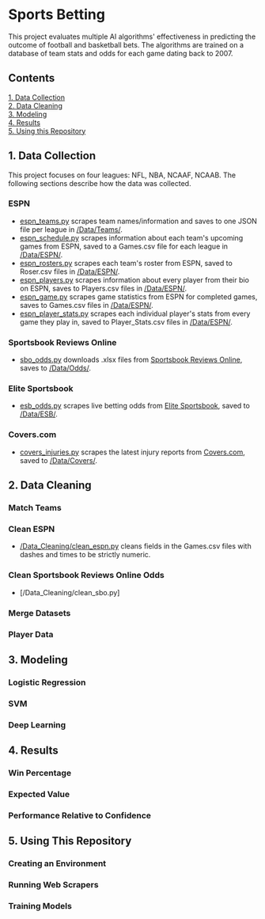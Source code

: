# Sports Betting
This project evaluates multiple AI algorithms' effectiveness in predicting the outcome of football and basketball bets.
The algorithms are trained on a database of team stats and odds for each game dating back to 2007.

## Contents

[1. Data Collection](#Data-Collection)\
[2. Data Cleaning](#Data-Cleaning)\
[3. Modeling](#Modeling)\
[4. Results](#Results)\
[5. Using this Repository](#Using-this-Repository)


<a name="Data-Collection"></a>

## 1. Data Collection
This project focuses on four leagues: NFL, NBA, NCAAF, NCAAB. The following sections describe how the data was collected.

### ESPN
- [espn_teams.py](/Scrapers/espn_teams.py) scrapes team names/information and saves to one JSON file per league in [/Data/Teams/](/Data/Teams/).
- [espn_schedule.py](/Scrapers/espn_schedule.py) scrapes information about each team's upcoming games from ESPN, saved to a Games.csv file for each league in [/Data/ESPN/](/Data/ESPN/).
- [espn_rosters.py](/Scrapers/espn_rosters.py) scrapes each team's roster from ESPN, saved to Roser.csv files in [/Data/ESPN/](/Data/ESPN/).
- [espn_players.py](/Scrapers/espn_players.py) scrapes information about every player from their bio on ESPN, saves to Players.csv files in [/Data/ESPN/](/Data/ESPN/).
- [espn_game.py](/Scrapers/espn_game.py) scrapes game statistics from ESPN for completed games, saves to Games.csv files in [/Data/ESPN/](/Data/ESPN/).
- [espn_player_stats.py](/Scrapers/espn_player_stats.py) scrapes each individual player's stats from every game they play in, saved to Player_Stats.csv files in [/Data/ESPN/](/Data/ESPN/).


### Sportsbook Reviews Online
- [sbo_odds.py](/Scrapers/sbo_odds.py) downloads .xlsx files from [Sportsbook Reviews Online](https://www.sportsbookreviewsonline.com/), saves to [/Data/Odds/](/Data/Odds/).


### Elite Sportsbook
- [esb_odds.py](/Scrapers/esb_odds.py) scrapes live betting odds from [Elite Sportsbook](https://www.elitesportsbook.com/sports/home.sbk), saved to [/Data/ESB/](/Data/ESB/).


### Covers.com
- [covers_injuries.py](/Scrapers/covers_injuries.py) scrapes the latest injury reports from [Covers.com](https://www.covers.com/), saved to [/Data/Covers/](/Data/Covers/).


<a name="Data-Cleaning"></a>

## 2. Data Cleaning


### Match Teams


### Clean ESPN
- [/Data_Cleaning/clean_espn.py](/Data_Cleaning/clean_espn.py) cleans fields in the Games.csv files with dashes and times to be strictly numeric.

### Clean Sportsbook Reviews Online Odds
- [/Data_Cleaning/clean_sbo.py]


### Merge Datasets


### Player Data

<!-- ### Team Names
As mentioned earlier, team names may vary from one data source to another. 
Teams also move, like the San Diego Chargers moving to Los Angeles.

For these reasons, we treat the team names from ESPN as the official names, and adapt other names to the ESPN ones with [match_team.py](Data_Cleaning/match_team.py).
This script will take user input to save unofficial names for each team in the [Data/Teams](https://github.com/DillonKoch/Sports_Betting/tree/master/Data/Teams) JSON files.
These unofficial names are saved in the "Other" section for each team.

For example, the "Other" section for the Iowa Hawkeyes may include "Iowa", "IowaHawkeyes", "UIowa", or any other slightly different name referring to Iowa.

```
$ python Data_Cleaning/match_team.py
```

### ESPN
Steps for cleaning raw ESPN data into new dataset:
- Load raw data from league folders in [/Data/ESPN/](https://github.com/DillonKoch/Sports_Betting/tree/master/Data/ESPN).
- Copy columns to new dataset that don't require cleaning
- Clean raw team names using [Data/Teams](https://github.com/DillonKoch/Sports_Betting/tree/master/Data/Teams) JSON files
- Clean stats with dashes (e.g. 13-16 Free Throws Made-Att) into multiple integer columns (e.g. 13 FT made, 16 FT attempted)
- Clean time-related stats into pure seconds ("27:30" is cleaned to 1650)

```
$ python Data_Cleaning/clean_espn.py
```

### Odds
Steps for cleaning raw Odds data into new dataset:
- stuff
- stuff
- more stuff

```
$ python Data_Cleaning/clean_sbo.py
```

### Merging ESPN and Odds
```
$ python Data_Cleaning/merge_datasets.py
```

### Removing Data Leakage -->



<a name="Modeling"></a>

## 3. Modeling


### Logistic Regression


### SVM


### Deep Learning



<a name="Results"></a>

## 4. Results

### Win Percentage


### Expected Value


### Performance Relative to Confidence




<a name="Using-this-Repository"></a>

## 5. Using This Repository


### Creating an Environment


### Running Web Scrapers


### Training Models
